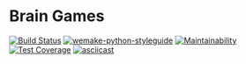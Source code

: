 # Brain Games
[![Build Status](https://travis-ci.org/georg-remer/python-project-lvl1.svg?branch=master)](https://travis-ci.org/georg-remer/python-project-lvl1)
[![wemake-python-styleguide](https://img.shields.io/badge/style-wemake-000000.svg)](https://github.com/wemake-services/wemake-python-styleguide)
[![Maintainability](https://api.codeclimate.com/v1/badges/936db6735ea6a4a580ed/maintainability)](https://codeclimate.com/github/georg-remer/python-project-lvl1/maintainability)
[![Test Coverage](https://api.codeclimate.com/v1/badges/936db6735ea6a4a580ed/test_coverage)](https://codeclimate.com/github/georg-remer/python-project-lvl1/test_coverage)
[![asciicast](https://asciinema.org/a/WrZ0lopR1rafntGBj9AdL4UJu.svg)](https://asciinema.org/a/WrZ0lopR1rafntGBj9AdL4UJu)
